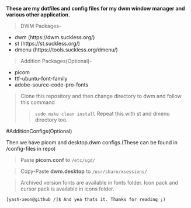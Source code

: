 **These are my dotfiles and config files for my dwm window manager and various other application.**

>DWM Packages-
   <ul> 
     <li> dwm (https://dwm.suckless.org/) </li>
     <li> st (https://st.suckless.org/) </li>
     <li> dmenu (https://tools.suckless.org/dmenu/) </li>  
       </ul>

>Addition Packages(Optional)-
<ul>
<li>picom</li> 
<li>ttf-ubuntu-font-family</li> 
<li>adobe-source-code-pro-fonts</li> 
</ul>

>Clone this repository and then change directory to dwm and follow this command
>> `sudo make clean install`
>Repeat this with st and dmenu directory too.

#AdditionConfigs(Optional)

Then we have picom and desktop.dwm configs.(These can be found in /config-files in repo)
>Paste **picom.conf** to `/etc/xgd/`

>Copy-Paste **dwm.desktop** to `/usr/share/xsessions/`

>Archived version fonts are available in fonts folder.
>Icon pack and cursor pack is available in icons folder.


```[yash-xeon@github /]$ And yea thats it. Thanks for reading ;)```





